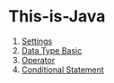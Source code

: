# This-is-Java
1. [Settings](https://github.com/abarthdew/this-is-Java/blob/main/basics/This-is-Java1.md)
2. [Data Type Basic](https://github.com/abarthdew/this-is-Java/blob/main/basics/This-is-Java2.md)
3. [Operator](https://github.com/abarthdew/this-is-Java/blob/main/basics/This-is-Java3.md)
4. [Conditional Statement](https://github.com/abarthdew/this-is-Java/blob/main/basics/This-is-Java4.md)
